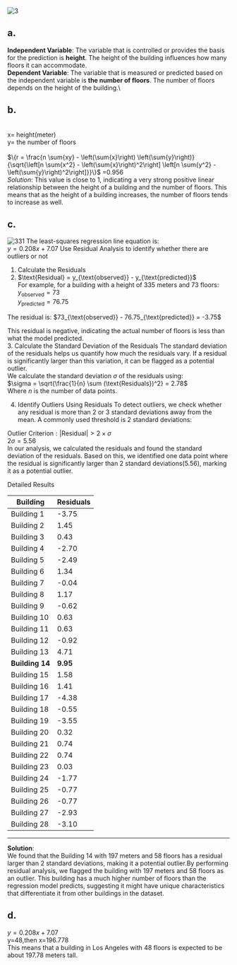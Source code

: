 
![3](https://github.com/user-attachments/assets/6d0fc769-1014-42f5-b803-c5799d663f4f)
## a.
**Independent Variable**: The variable that is controlled or provides the basis for the prediction is **height**. The height of the building influences how many floors it can accommodate.\
**Dependent Variable**: The variable that is measured or predicted based on the independent variable is **the number of floors**. The number of floors depends on the height of the building.\
## b.
\
x= height(meter)\
y= the number of floors\
\
$\{r = \frac{n \sum{xy} - \left(\sum{x}\right) \left(\sum{y}\right)}{\sqrt{\left[n \sum{x^2} - \left(\sum{x}\right)^2\right] \left[n \sum{y^2} - \left(\sum{y}\right)^2\right]}}\}$ \=0.956\
*Solution*:  This value is close to 1, indicating a very strong positive linear relationship between the height of a building and the number of floors. This means that as the height of a building increases, the number of floors tends to increase as well.
## c.
![331](https://github.com/user-attachments/assets/21620d31-0ee1-40f6-b83f-ad40964c571a)
The least-squares regression line equation is:\
$y = 0.208x + 7.07$
Use Residual Analysis to identify whether there are outliers or not
1.  Calculate the Residuals
2. $\text{Residual} = y_{\text{observed}} - y_{\text{predicted}}\$ \
For example, for a building with a height of 335 meters and 73 floors:\
$y_{\text{observed}}=73$ \
$y_{\text{predicted}}=76.75$

The residual is: 
$73_{\text{observed}} - 76.75_{\text{predicted}} = -3.75\$

This residual is negative, indicating the actual number of floors is less than what the model predicted.
\
3. Calculate the Standard Deviation of the Residuals
The standard deviation of the residuals helps us quantify how much the residuals vary. If a residual is significantly larger than this variation, it can be flagged as a potential outlier.\
We calculate the standard deviation $\sigma$ of the residuals using:\
$\sigma = \sqrt{\frac{1}{n} \sum (\text{Residuals})^2} = 2.78$
\
Where $n$ is the number of data points.

4. Identify Outliers Using Residuals
To detect outliers, we check whether any residual is more than 2 or 3 standard deviations away from the mean. A commonly used threshold is 2 standard deviations:

$\text{Outlier Criterion}: |\text{Residual}| > 2 \times \sigma$\
$2 \sigma = 5.56$\
In our analysis, we calculated the residuals and found the standard deviation of the residuals. Based on this, we identified one data point where the residual is significantly larger than 2 standard deviations(5.56), marking it as a potential outlier.

Detailed Results

| **Building**   | **Residuals** |
|----------------|-----------|
| Building 1     | -3.75     |
| Building 2     | 1.45      |
| Building 3     | 0.43      |
| Building 4     | -2.70     |
| Building 5     | -2.49     |
| Building 6     | 1.34      |
| Building 7     | -0.04     |
| Building 8     | 1.17      |
| Building 9     | -0.62     |
| Building 10    | 0.63      |
| Building 11    | 0.63      |
| Building 12    | -0.92     |
| Building 13    | 4.71      |
| **Building 14**    | **9.95**      |
| Building 15    | 1.58      |
| Building 16    | 1.41      |
| Building 17    | -4.38     |
| Building 18    | -0.55     |
| Building 19    | -3.55     |
| Building 20    | 0.32      |
| Building 21    | 0.74      |
| Building 22    | 0.74      |
| Building 23    | 0.03      |
| Building 24    | -1.77     |
| Building 25    | -0.77     |
| Building 26    | -0.77     |
| Building 27    | -2.93     |
| Building 28    | -3.10     |
-----------------------------
**Solution**:\
We found that the Building 14 with 197 meters and 58 floors has a residual larger than 2 standard deviations, making it a potential outlier.By performing residual analysis, we flagged the building with 197 meters and 58 floors as an outlier. This building has a much higher number of floors than the regression model predicts, suggesting it might have unique characteristics that differentiate it from other buildings in the dataset.
## d.
$y = 0.208x + 7.07$\
y=48,then x=196.778\
This means that a building in Los Angeles with 48 floors is expected to be about 197.78 meters tall.
